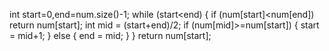 int start=0,end=num.size()-1;
while (start<end)
{
if (num[start]<num[end])
return num[start];
int mid = (start+end)/2;
if (num[mid]>=num[start])
{
start = mid+1;
}
else {
end = mid;
}
}
return num[start];